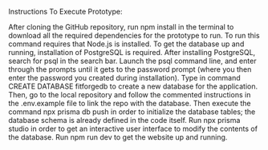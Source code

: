Instructions To Execute Prototype: 

After cloning the GitHub repository, run npm install in the terminal to download all the required dependencies for the prototype to run. To run this command requires that Node.js is installed. To get the database up and running, installation of PostgreSQL is required. After installing PostgreSQL, search for psql in the search bar. Launch the psql command line, and enter through the prompts until it gets to the password prompt (where you then enter the password you created during installation). Type in command CREATE DATABASE fitforgedb to create a new database for the application. Then, go to the local repository and follow the commented instructions in the .env.example file to link the repo with the database. Then execute the command npx prisma db push in order to initialize the database tables; the database schema is already defined in the code itself. Run npx prisma studio in order to get an interactive user interface to modify the contents of the database. Run npm run dev to get the website up and running. 
